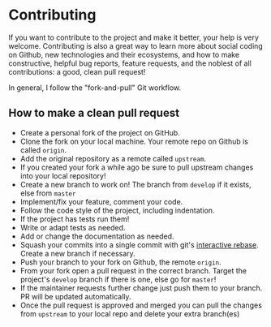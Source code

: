 # Contributing

If you want to contribute to the project and make it better, your help is very welcome. Contributing is also a great way to learn more about social coding on Github, new technologies and their ecosystems, and how to make constructive, helpful bug reports, feature requests, and the noblest of all contributions: a good, clean pull request!

In general, I follow the "fork-and-pull" Git workflow.

## How to make a clean pull request

- Create a personal fork of the project on GitHub.
- Clone the fork on your local machine. Your remote repo on Github is called `origin`.
- Add the original repository as a remote called `upstream`.
- If you created your fork a while ago be sure to pull upstream changes into your local repository!
- Create a new branch to work on! The branch from `develop` if it exists, else from `master`
- Implement/fix your feature, comment your code.
- Follow the code style of the project, including indentation.
- If the project has tests run them!
- Write or adapt tests as needed.
- Add or change the documentation as needed.
- Squash your commits into a single commit with git's [interactive rebase](https://docs.github.com/en/free-pro-team@latest/github/collaborating-with-issues-and-pull-requests/about-pull-request-merges#squash-and-merge-your-pull-request-commits). Create a new branch if necessary.
- Push your branch to your fork on Github, the remote `origin`.
- From your fork open a pull request in the correct branch. Target the project's `develop` branch if there is one, else go for `master`!
- If the maintainer requests further change just push them to your branch. PR will be updated automatically.
- Once the pull request is approved and merged you can pull the changes from `upstream` to your local repo and delete your extra branch(es)
